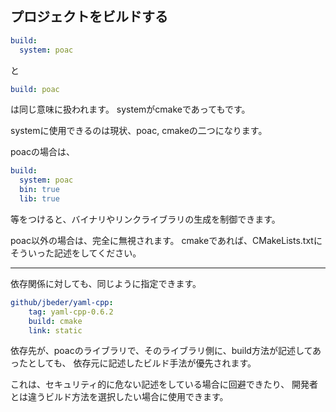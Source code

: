 ## プロジェクトをビルドする

```yaml
build:
  system: poac
```
と
```yaml
build: poac
```
は同じ意味に扱われます。
systemがcmakeであってもです。

systemに使用できるのは現状、poac, cmakeの二つになります。

poacの場合は、
```yaml
build:
  system: poac
  bin: true
  lib: true
```
等をつけると、バイナリやリンクライブラリの生成を制御できます。

poac以外の場合は、完全に無視されます。
cmakeであれば、CMakeLists.txtにそういった記述をしてください。


---
依存関係に対しても、同じように指定できます。
```yaml
github/jbeder/yaml-cpp:
    tag: yaml-cpp-0.6.2
    build: cmake
    link: static
```

依存先が、poacのライブラリで、そのライブラリ側に、build方法が記述してあったとしても、
依存元に記述したビルド手法が優先されます。

これは、セキュリティ的に危ない記述をしている場合に回避できたり、
開発者とは違うビルド方法を選択したい場合に使用できます。
